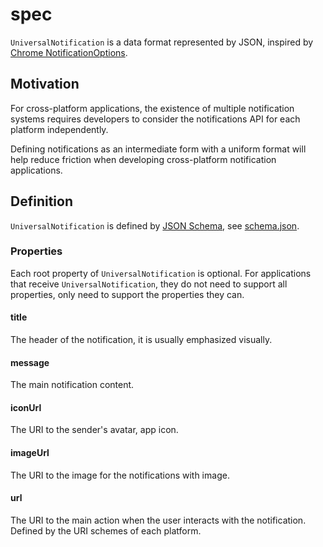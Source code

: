 # spec

`UniversalNotification` is a data format represented by JSON, inspired by [Chrome NotificationOptions](https://developer.chrome.com/docs/extensions/reference/notifications/#type-NotificationOptions).

## Motivation

For cross-platform applications, the existence of multiple notification systems requires developers to consider the notifications API for each platform independently.

Defining notifications as an intermediate form with a uniform format will help reduce friction when developing cross-platform notification applications.

## Definition

`UniversalNotification` is defined by [JSON Schema](https://json-schema.org/), see [schema.json](./schema.json).

### Properties

Each root property of `UniversalNotification` is optional.
For applications that receive `UniversalNotification`,
they do not need to support all properties,
only need to support the properties they can.

#### title

The header of the notification, it is usually emphasized visually.

#### message

The main notification content.

#### iconUrl

The URI to the sender's avatar, app icon.

#### imageUrl

The URI to the image for the notifications with image.

#### url

The URI to the main action when the user interacts with the notification.
Defined by the URI schemes of each platform.
